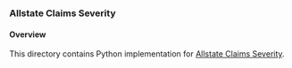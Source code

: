 ### Allstate Claims Severity

#### Overview
This directory contains Python implementation for [Allstate Claims Severity](https://www.kaggle.com/c/allstate-claims-severity).

